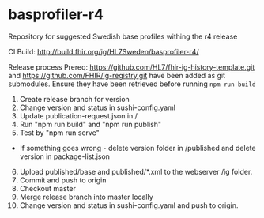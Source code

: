 # basprofiler-r4
Repository for suggested Swedish base profiles withing the r4 release

CI Build: http://build.fhir.org/ig/HL7Sweden/basprofiler-r4/


Release process
Prereq: https://github.com/HL7/fhir-ig-history-template.git and https://github.com/FHIR/ig-registry.git have been added as git submodules. Ensure they have been retrieved before running `npm run build`

1. Create release branch for version
2. Change version and status in sushi-config.yaml
3. Update publication-request.json in <project>/
4. Run "npm run build" and "npm run publish"
5. Test by "npm run serve"
- If something goes wrong - delete version folder in /published and delete version in package-list.json
6. Upload published/base and published/*.xml to the webserver <root>/ig folder.
7. Commit and push to origin
8. Checkout master
9. Merge release branch into master locally 
10. Change version and status in sushi-config.yaml and push to origin.
